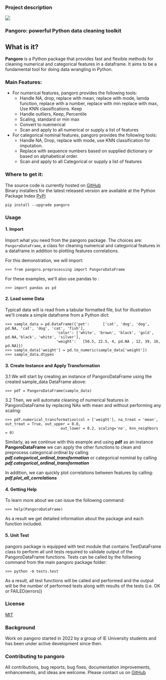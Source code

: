 ### Project description 

![](https://svgshare.com/i/euv.svg)


### Pangoro: powerful Python data cleaning toolkit
## What is it?
**Pangoro** is a Python package that provides fast and flexible methods for cleaning numerical and categorical features in a dataframe. It aims to be a fundamental tool for doing data wrangling in Python.

### Main Features:
* For numerical features, pangoro provides the following tools:
  * Handle NA, drop, replace with mean, replace with mode, lamda function, replace with a number, replace with min replace with max, Use KNN classifications. Keep
  * Handle outliers, Keep, Percentile
  * Scaling, standard or min max
  * Convert to nuemerical
  * Scan and apply to all numerical or supply a list of features
* For categorical nominal features, pangoro provides the following tools:
  * Handle NA, Drop, replace with mode, use KNN classification for imputation.
  * Replace with sequence numbers based on supplied dictionary or based on alphabetical order.
  * Scan and apply to all Categorical or supply a list of features
  
### Where to get it:
The source code is currently hosted on [GitHub](https://github.com/ieuTeamD/pangoro)<br />
Binary installers for the latest released version are available at the Python Package Index [PyPi](https://pypi.org/project/pangoro/)<br />

~~~
pip install --upgrade pangoro
~~~
### Usage

#### 1. Import

Import what you need from the pangoro package. The choices are:
 ``PangoroDataFrame``, a class for cleaning numerical and categorical features in a dataframe in addition to plotting features correlations.

For this demonstration, we will import:

    >>> from pangoro.preprocessing import PangoroDataFrame

For these examples, we'll also use pandas to :

    >>> import pandas as pd

#### 2. Load some Data

Typicall data will is read from a tabular formatted file, but for illustration we'll create a simple dataframe from a Python dict:

    >>> sample_data = pd.DataFrame({'pet':      ['cat', 'dog', 'dog', pd.NA, 'cat', 'dog', 'cat', 'fish'],
                           'color': ['white', 'brown', 'black', 'gold', pd.NA,'black', 'white', 'silver'],
                           'weight':   [50.5, 22.5, 4, pd.NA , 12, 39, 16, pd.NA]})
    >>> sample_data['weight'] = pd.to_numeric(sample_data['weight'])
    >>> sample_data.dtypes

                           
#### 3. Create Instance and Apply Transformation

3.1 We will start by creating an instance of PangoroDataFrame using the created sample_data DataFrame above:

    >>> pdf = PangoroDataFrame(sample_data)

3.2 Then, we will automate cleaning of numerical features in PangoroDataFrame by replacing NAs with mean and without performing any scaling:

    >>> pdf.numerical_transformation(col = ['weight'], na_treat = 'mean', out_treat = True, out_upper = 0.8,
                             out_lower = 0.2, scaling='no', knn_neighbors = 0)

Similarly, as we continue with this example and using **pdf** as an instance **PangoroDataFrame** we can apply the other functions to clean and preprocess categorical ordinal by calling **_pdf.categorical_ordinal_transformation_** or categorical nominal by calling **_pdf.categorical_ordinal_transformation_** 

In addition, we can quickly plot correlations between features by calling: **_pdf.plot_all_correlations_**

#### 4. Getting Help

To learn more about we can issue the following command:

    >>> help(PangoroDataFrame)

As a result we get detailed information about the package and each function included.

#### 5. Unit Test
pangoro package is equipped with test module that contains TestDataFrame class to perform all unit tests required to validate output of the PangoroDataFrame functions. Tests can be called by the follwoing command from the main pangoro package folder:

    >>> python -m tests.test

As a result, all test functions will be called and performed and the output will be the number of performed tests along with results of the tests (i.e. OK or FAILED(errors))

### License
[MIT](https://pypi.org/project/pangoro/)

### Background
Work on pangoro started in 2022 by a group of IE University students and has been under active development since then.

### Contributing to pangoro  
All contributions, bug reports, bug fixes, documentation improvements, enhancements, and ideas are welcome.
Please contact us on [GitHub](https://github.com/ieuTeamD/pangoro)<br />

